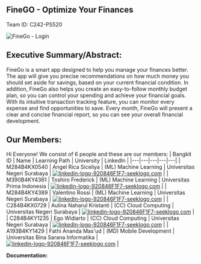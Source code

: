## FineGO - Optimize Your Finances

Team ID: C242-PS520

![FineGo - Login](https://github.com/user-attachments/assets/eff64d7d-2d06-4f5e-a5b2-1c65cea3833f)

## Executive Summary/Abstract:

FineGo is a smart app designed to help you manage your finances better. The app will give you precise recommendations on how much money you should set aside for savings, based on your current financial condition. In addition, FineGo also helps you create an easy-to-follow monthly budget plan, so you can control your spending and achieve your financial goals. With its intuitive transaction tracking feature, you can monitor every expense and find opportunities to save. Every month, FineGo will present a clear and concise financial report, so you can see your overall financial development.

## Our Members:

Hi Everyone! We consist of 6 people and these are our members:
| Bangkit ID | Name | Learning Path | University | LinkedIn |
|---|---|---|---|---|
| M284B4KX0540 | Angel Rica Siceliya | (ML) Machine Learning | Universitas Negeri Surabaya | [![linkedin-logo-920846F1F7-seeklogo com](https://github.com/user-attachments/assets/76f3fe1a-0cfc-423c-9c7e-f06b2fd97240)](https://www.linkedin.com/in/angel-rica-siceliya) |
| M390B4KY4361 | Toshiro Frederick | (ML) Machine Learning | Universitas Prima Indonesia | [![linkedin-logo-920846F1F7-seeklogo com](https://github.com/user-attachments/assets/76f3fe1a-0cfc-423c-9c7e-f06b2fd97240)](link) |
| M284B4KY4389 | Valentino Rossi | (ML) Machine Learning | Universitas Negeri Surabaya | [![linkedin-logo-920846F1F7-seeklogo com](https://github.com/user-attachments/assets/76f3fe1a-0cfc-423c-9c7e-f06b2fd97240)](link) |
| C284B4KX0729 | Aulina Naharul Kristanti | (CC) Cloud Computing | Universitas Negeri Surabaya | [![linkedin-logo-920846F1F7-seeklogo com](https://github.com/user-attachments/assets/76f3fe1a-0cfc-423c-9c7e-f06b2fd97240)](www.linkedin.com/in/aulinanaharul) |
| C284B4KY1235 | Ego Widiarto | (CC) Cloud Computing | Universitas Negeri Surabaya | [![linkedin-logo-920846F1F7-seeklogo com](https://github.com/user-attachments/assets/76f3fe1a-0cfc-423c-9c7e-f06b2fd97240)](link) |
| A193B4KY1429 | Fathi Ananda Mas'ud | (MD) Mobile Development | Universitas Bina Sarana Informatika | [![linkedin-logo-920846F1F7-seeklogo com](https://github.com/user-attachments/assets/76f3fe1a-0cfc-423c-9c7e-f06b2fd97240)](link) |

**Documentation:**

